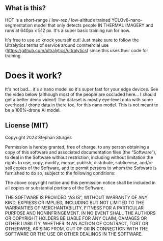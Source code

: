 ## What is this?

HOT is a short-range / low-rez / low-altitude trained YOLOv8-nano-segmentation model that only detects people IN THERMAL IMAGERY and runs at 640px x 512 px. It's a super basic training run for now.

It's free to use so knock yourself out! Just make sure to follow the Ultralytics terms of service around commercial use (https://github.com/ultralytics/ultralytics) since this uses their code for training.

# Does it work?

It's not bad... it's a nano model so it's super fast for your edge devices. See the video below (although most of the people are occluded here... I should get a better demo video!)
The dataset is mostly eye-level data with some overhead / drone data in there too, for this nano model. This is not meant to be a 100%-drone AI model.


## License (MIT)


Copyright 2023 Stephan Sturges

Permission is hereby granted, free of charge, to any person obtaining a copy of this software and associated documentation files (the “Software”), to deal in the Software without restriction, including without limitation the rights to use, copy, modify, merge, publish, distribute, sublicense, and/or sell copies of the Software, and to permit persons to whom the Software is furnished to do so, subject to the following conditions:

The above copyright notice and this permission notice shall be included in all copies or substantial portions of the Software.

THE SOFTWARE IS PROVIDED “AS IS”, WITHOUT WARRANTY OF ANY KIND, EXPRESS OR IMPLIED, INCLUDING BUT NOT LIMITED TO THE WARRANTIES OF MERCHANTABILITY, FITNESS FOR A PARTICULAR PURPOSE AND NONINFRINGEMENT. IN NO EVENT SHALL THE AUTHORS OR COPYRIGHT HOLDERS BE LIABLE FOR ANY CLAIM, DAMAGES OR OTHER LIABILITY, WHETHER IN AN ACTION OF CONTRACT, TORT OR OTHERWISE, ARISING FROM, OUT OF OR IN CONNECTION WITH THE SOFTWARE OR THE USE OR OTHER DEALINGS IN THE SOFTWARE.

